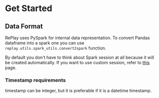 # Get Started

## Data Format

RePlay uses PySpark for internal data representation. 
To convert Pandas dataframe into a spark one you can use `replay.utils.spark_utils.convert2spark` function.

By default you don't have to think about Spark session at all because it will be created automatically.
If you want to use custom session, refer to [this](spark.rst) page.


### Timestamp requirements

timestamp can be integer, but it is preferable if it is a datetime timestamp.
